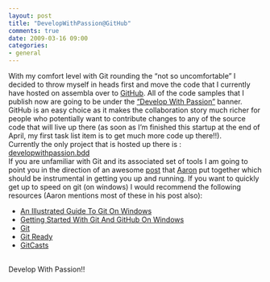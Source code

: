 ```yaml
---
layout: post
title: "DevelopWithPassion@GitHub"
comments: true
date: 2009-03-16 09:00
categories:
- general
---
```


With my comfort level with Git rounding the “not so uncomfortable” I decided to throw myself in heads first and move the code that I currently have hosted on assembla over to [GitHub](http://github.com). All of the code samples that I publish now are going to be under the [“Develop With Passion”](http://github.com/developwithpassion) banner.  
GitHub is an easy choice as it makes the collaboration story much richer for people who potentially want to contribute changes to any of the source code that will live up there (as soon as I’m finished this startup at the end of April, my first task list item is to get much more code up there!!).   
Currently the only project that is hosted up there is : [developwithpassion.bdd](http://github.com/developwithpassion/developwithpassion.bdd)  
If you are unfamiliar with Git and its associated set of tools I am going to point you in the direction of an awesome [post](http://codebetter.com/blogs/aaron.jensen/archive/2009/03/12/hosting-your-oss-project-on-github.aspx) that [Aaron](http://codebetter.com/blogs/aaron.jensen) put together which should be instrumental in getting you up and running. If you want to quickly get up to speed on git (on windows) I would recommend the following resources (Aaron mentions most of these in his post also):  <ul>   <li>[An Illustrated Guide To Git On Windows](http://nathanj.github.com/gitguide/putty.html)</li>    <li>[Getting Started With Git And GitHub On Windows](http://kylecordes.com/2008/04/30/git-windows-go/)</li>    <li>[Git](http://git-scm.com/)</li>    <li>[Git Ready](http://gitready.com/)</li>    <li>[GitCasts](http://www.gitcasts.com/)</li> </ul>  
Develop With Passion!!




